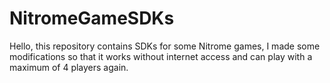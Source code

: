 # NitromeGameSDKs
Hello, this repository contains SDKs for some Nitrome games, I made some modifications so that it works without internet access and can play with a maximum of 4 players again.
